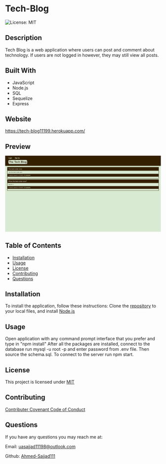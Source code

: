 # Tech-Blog

![License: MIT](https://img.shields.io/badge/License-MIT-yellow.svg)

## Description
Tech Blog is a web application where users can post and comment about technology. If users are not logged in however, they may still view all posts.

## Built With
* JavaScript
* Node.js
* SQL
* Sequelize
* Express

## Website
https://tech-blog11199.herokuapp.com/

## Preview
![Screenshot of project's webpage](assets/images/TechBlog-Webpage-Preview.png)

## Table of Contents
* [Installation](#installation)
* [Usage](#usage)
* [License](#license)
* [Contributing](#contributing)
* [Questions](#questions)

## Installation
To install the application, follow these instructions:
Clone the [repository](https://github.com/Ahmed-Sajjad111/E-Commerce-Back-End) to your local files, and install [Node.js](https://nodejs.org/en/)

## Usage
Open application with any command prompt interface that you prefer and type in "npm install" After all the packages are installed, connect to the database run mysql -u root -p and enter password from .env file. Then source the schema.sql. To connect to the server run npm start.

## License
This project is licensed under [MIT](https://opensource.org/licenses/MIT)

## Contributing
[Contributer Covenant Code of Conduct](https://www.contributor-covenant.org/version/2/1/code_of_conduct/)

## Questions
If you have any questions you may reach me at:

Email: uasajjad11198@outlook.com

Github: [Ahmed-Sajjad111](https://github.com/Ahmed-Sajjad111/)